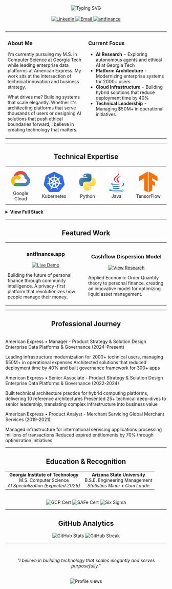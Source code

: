 <div align="center">
  <img src="https://readme-typing-svg.herokuapp.com?font=Inter&weight=600&size=32&duration=3000&pause=1000&color=2D3748&center=true&vCenter=true&random=false&width=600&lines=Hi%2C+I'm+Anthony+Trevino;Technology+Leader+%26+Builder" alt="Typing SVG" />
</div>

<br/>

<div align="center">
  <a href="https://www.linkedin.com/in/anthony-trevinoo">
    <img src="https://img.shields.io/badge/LinkedIn-Connect-0A66C2?style=flat-square&logo=linkedin&logoColor=white" alt="LinkedIn" />
  </a>
  <a href="mailto:trevino293@gmail.com">
    <img src="https://img.shields.io/badge/Email-Contact-EA4335?style=flat-square&logo=gmail&logoColor=white" alt="Email" />
  </a>
  <a href="https://www.antfinance.app/create-account">
    <img src="https://img.shields.io/badge/Project-antfinance-1a202c?style=flat-square" alt="antfinance" />
  </a>
</div>

<br/>

<table align="center" border="0">
  <tr>
    <td width="50%" valign="top">
      <h3>About Me</h3>
      <p>
        I'm currently pursuing my M.S. in Computer Science at Georgia Tech while leading enterprise data platforms at American Express. My work sits at the intersection of technical innovation and business strategy.
      </p>
      <p>
        What drives me? Building systems that scale elegantly. Whether it's architecting platforms that serve thousands of users or designing AI solutions that push ethical boundaries forward, I believe in creating technology that matters.
      </p>
    </td>
    <td width="50%" valign="top">
      <h3>Current Focus</h3>
      <ul>
        <li><strong>AI Research</strong> - Exploring autonomous agents and ethical AI at Georgia Tech</li>
        <li><strong>Platform Architecture</strong> - Modernizing enterprise systems for 2000+ users</li>
        <li><strong>Cloud Infrastructure</strong> - Building hybrid solutions that reduce deployment time by 40%</li>
        <li><strong>Technical Leadership</strong> - Managing $50M+ in operational initiatives</li>
      </ul>
    </td>
  </tr>
</table>

---

<h2 align="center">Technical Expertise</h2>

<div align="center">
  <table>
    <tr>
      <td align="center" width="140" height="112.5">
        <img src="https://raw.githubusercontent.com/devicons/devicon/master/icons/googlecloud/googlecloud-original.svg" width="65" height="65" alt="GCP" />
        <br/>Google Cloud
      </td>
      <td align="center" width="140" height="112.5">
        <img src="https://raw.githubusercontent.com/devicons/devicon/master/icons/kubernetes/kubernetes-plain.svg" width="65" height="65" alt="Kubernetes" />
        <br/>Kubernetes
      </td>
      <td align="center" width="140" height="112.5">
        <img src="https://raw.githubusercontent.com/devicons/devicon/master/icons/python/python-original.svg" width="65" height="65" alt="Python" />
        <br/>Python
      </td>
      <td align="center" width="140" height="112.5">
        <img src="https://raw.githubusercontent.com/devicons/devicon/master/icons/java/java-original.svg" width="65" height="65" alt="Java" />
        <br/>Java
      </td>
      <td align="center" width="140" height="112.5">
        <img src="https://raw.githubusercontent.com/devicons/devicon/master/icons/tensorflow/tensorflow-original.svg" width="65" height="65" alt="TensorFlow" />
        <br/>TensorFlow
      </td>
    </tr>
  </table>
</div>

<details>
<summary><b>View Full Stack</b></summary>
<br/>

**Infrastructure & Cloud**
- Google Cloud Platform (Certified Professional Cloud Architect)
- Kubernetes & Docker containerization
- Terraform infrastructure as code
- Hybrid cloud architecture design

**Development**
- Python (AI/ML, automation, data processing)
- Java (enterprise applications)
- SQL (BigQuery, PostgreSQL)
- Linux systems administration

**Data & AI**
- TensorFlow & PyTorch
- Apache Spark for distributed computing
- BigQuery for large-scale analytics
- MLOps and model deployment

**Leadership & Process**
- SAFe 5 Product Owner/Product Manager
- Lean Six Sigma Green Belt
- Agile transformation at enterprise scale
- Cross-functional team leadership

</details>

---

<h2 align="center">Featured Work</h2>

<table>
  <tr>
    <td width="50%">
      <h3 align="center">antfinance.app</h3>
      <div align="center">
        <a href="https://www.antfinance.app/create-account">
          <img src="https://img.shields.io/badge/Live-Demo-4CAF50?style=for-the-badge" alt="Live Demo" />
        </a>
      </div>
      <p>Building the future of personal finance through community intelligence. A privacy-first platform that revolutionizes how people manage their money.</p>
    </td>
    <td width="50%">
      <h3 align="center">Cashflow Dispersion Model</h3>
      <div align="center">
        <a href="https://github.com/trevino293/CFD/blob/main/CFD.pdf">
          <img src="https://img.shields.io/badge/View-Research-2196F3?style=for-the-badge" alt="View Research" />
        </a>
      </div>
      <p>Applied Economic Order Quantity theory to personal finance, creating an innovative model for optimizing liquid asset management.</p>
    </td>
  </tr>
</table>

---

<h2 align="center">Professional Journey</h2>
<br/>
<div align="left">
American Express • Manager - Product Strategy & Solution Design
Enterprise Data Platforms & Governance (2024-Present)

Leading infrastructure modernization for 2000+ technical users, managing $50M+ in operational expenses
Architected solutions that reduced deployment time by 40% and built governance framework for 300+ apps

American Express • Senior Associate - Product Strategy & Solution Design
Enterprise Data Platforms & Governance (2022-2024)

Built technical architecture practice for hybrid computing platforms, delivering 10 reference architectures
Presented 25+ technical deep-dives to senior leadership, translating complex infrastructure into business value

American Express • Product Analyst - Merchant Servicing
Global Merchant Services (2019-2021)

Managed infrastructure for international servicing applications processing millions of transactions
Reduced expired entitlements by 70% through optimization initiatives

---

<h2 align="center">Education & Recognition</h2>

<table align="center">
  <tr>
    <td align="center">
      <strong>Georgia Institute of Technology</strong><br/>
      M.S. Computer Science<br/>
      <em>AI Specialization (Expected 2025)</em>
    </td>
    <td align="center">
      <strong>Arizona State University</strong><br/>
      B.S.E. Engineering Management<br/>
      <em>Statistics Minor • Cum Laude</em>
    </td>
  </tr>
</table>

<div align="center">
  <br/>
  <img src="https://img.shields.io/badge/Google_Cloud-Professional_Cloud_Architect-4285F4?style=flat-square&logo=google-cloud&logoColor=white" alt="GCP Cert" />
  <img src="https://img.shields.io/badge/SAFe_5-Product_Owner/Product_Manager-0B5394?style=flat-square" alt="SAFe Cert" />
  <img src="https://img.shields.io/badge/Six_Sigma-Green_Belt-009688?style=flat-square" alt="Six Sigma" />
</div>

---

<h2 align="center">GitHub Analytics</h2>

<div align="center">
  <img height="170" src="https://github-readme-stats.vercel.app/api?username=trevino293&show_icons=true&theme=minimal&hide_border=true&bg_color=ffffff&title_color=2D3748&text_color=4A5568&icon_color=4299E1" alt="GitHub Stats" />
  <img height="170" src="https://github-readme-streak-stats.herokuapp.com/?user=trevino293&theme=minimal&hide_border=true&background=ffffff&ring=4299E1&fire=F56565&currStreakLabel=2D3748" alt="GitHub Streak" />
</div>

---

<div align="center">
  <br/>
  <p>
    <em>"I believe in building technology that scales elegantly and serves purposefully."</em>
  </p>
  <br/>
  <img src="https://komarev.com/ghpvc/?username=trevino293&label=Profile%20Views&color=4299E1&style=flat-square" alt="Profile views" />
</div>

<!-- Hidden analytics -->
<img width="0" height="0" src="https://profile-counter.glitch.me/trevino293/count.svg" />
